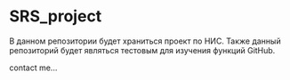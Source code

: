 # SRS_project

В данном репозитории будет храниться проект по НИС.
Также данный репозиторий будет являться тестовым для изучения функций GitHub.

contact me...

